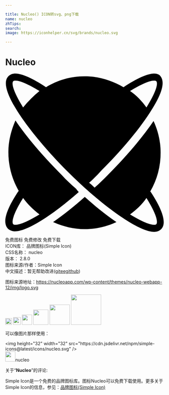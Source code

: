 ```yaml
---

title: Nucleo() ICON转svg、png下载
name: nucleo
zhTips: 
search: 
image: https://iconhelper.cn/svg/brands/nucleo.svg

---
```


# Nucleo  <small style="font-size: 60%;font-weight: 100"></small>

<div id="svg" class="svg-wrap">
<svg role="img" viewBox="0 0 24 24" xmlns="http://www.w3.org/2000/svg"><title>Nucleo icon</title><path d="M7.247 22.499c1.488.661 3.058 1.075 4.794 1.075 1.736 0 3.39-.414 4.795-1.075-1.57-1.075-3.224-2.397-4.795-3.803-1.57 1.406-3.224 2.728-4.794 3.803zm14.715-4.63A11.75 11.75 0 0 0 23.532 12c0-1.736-.413-3.39-1.074-4.795-1.736 2.563-4.216 5.456-7.027 8.267-.579.579-1.24 1.24-1.902 1.819-.248-.248-.496-.496-.826-.744a20.637 20.637 0 0 0 1.901-1.902c3.059-3.058 5.622-6.117 7.275-8.68 1.901-2.893 2.397-4.712 1.57-5.621-.082-.166-.495-.331-.909-.331-.992 0-2.645.744-4.63 2.067-1.735-.992-3.72-1.654-5.869-1.654-2.15 0-4.133.579-5.87 1.654C4.189.757 2.535.013 1.543.013 1.046.013.716.178.468.426-1.516 2.41 4.684 10.1 9.313 14.728c5.456 5.456 10.913 9.259 13.227 9.259.496 0 .827-.165 1.075-.413.827-.827.33-2.728-1.57-5.622l-.083-.083zm.578-16.781c.083 0 .248 0 .331.082.248.248.165 1.323-1.488 3.968-.661-.909-1.488-1.818-2.48-2.48 1.653-.992 2.893-1.57 3.637-1.57zM2.7 5.138C1.294 2.906.88 1.501 1.212 1.17c.082-.082.248-.082.33-.082.744 0 1.984.578 3.638 1.57a17.58 17.58 0 0 0-2.48 2.48zM22.87 22.83c-.083.082-.248.082-.33.082-.745 0-1.985-.578-3.638-1.57.91-.662 1.819-1.488 2.48-2.48 1.653 2.645 1.736 3.72 1.488 3.968zm-12.152-5.374c-.744-.661-1.488-1.323-2.15-2.067-2.728-2.728-5.373-5.786-7.027-8.266C.881 8.61.468 10.264.468 11.917c0 2.15.578 4.134 1.57 5.87l-.082.082C.054 20.763-.442 22.582.385 23.491c.248.248.661.413 1.075.413 1.818 0 5.539-2.314 9.672-5.952a3.13 3.13 0 0 1-.413-.496zm-9.177 5.456c-.082 0-.248 0-.33-.082-.248-.248-.166-1.323 1.488-3.968.661.909 1.488 1.736 2.48 2.48-1.654.992-2.894 1.57-3.638 1.57z"/></svg>
</div>
<detail full-name='nucleo'></detail>

<div class="detail-page">
<p>
<span><span class="badge-success badge">免费图标</span> <span class="badge-success badge">免费修改</span>  <span class="badge-success badge">免费下载</span> </span>
<br/>
<span>
ICON库：
<span class="badge-secondary badge">品牌图标(Simple Icon)</span> 
</span>
<br/>
<span>
CSS名称：
<span class="badge-secondary badge">nucleo</span> 
</span>

<br/>
<span>
版本：
<span class="badge-secondary badge">2.8.0</span> 
</span>
<br/>
<span>图标来源/作者：<span class="badge-light badge">Simple Icon</span></span> 
<br/>
<span class="zh-detail">中文描述：暂无<span class="help-link"><span>帮助改进</span>(<a href="https://gitee.com/liuwave/icon-helper/edit/master/json/brands/nucleo.json" target="_blank" rel="noopener noreferrer">gitee</a><a href="https://github.com/liuwave/icon-helper/edit/master/json/brands/nucleo.json" target="_blank" rel="noopener noreferrer">github</a></span>)</span><br/>
</p>
</div><div class="description description alert alert-light"><p>图标来源地址：<a href="https://nucleoapp.com/wp-content/themes/nucleo-webapp-12/img/logo.svg" target="_blank" rel="noopener noreferrer">https://nucleoapp.com/wp-content/themes/nucleo-webapp-12/img/logo.svg</a></p></div>
<div class="alert alert-dark">
<img height="21" width="21" src="https://cdn.jsdelivr.net/npm/simple-icons@latest/icons/nucleo.svg" />
<img height="24" width="24" src="https://cdn.jsdelivr.net/npm/simple-icons@latest/icons/nucleo.svg" />
<img height="32" width="32" src="https://cdn.jsdelivr.net/npm/simple-icons@latest/icons/nucleo.svg" />
<img height="48" width="48" src="https://cdn.jsdelivr.net/npm/simple-icons@latest/icons/nucleo.svg" />
<img height="64" width="64" src="https://cdn.jsdelivr.net/npm/simple-icons@latest/icons/nucleo.svg" />
<img height="96" width="96" src="https://cdn.jsdelivr.net/npm/simple-icons@latest/icons/nucleo.svg" />

</div>
<div>
  <p>可以像图片那样使用：    
  </p>
  <div class="alert alert-primary" style="font-size: 14px">
    &lt;img height="32" width="32" src="https://cdn.jsdelivr.net/npm/simple-icons@latest/icons/nucleo.svg" /&gt;
    <copy-btn content='<img height="32" width="32" src="https://cdn.jsdelivr.net/npm/simple-icons@latest/icons/nucleo.svg" />'></copy-btn>
  </div>
  <div class="alert alert-secondary">
    <img height="32" width="32" src="https://cdn.jsdelivr.net/npm/simple-icons@latest/icons/nucleo.svg" />nucleo
    <copy-btn content="nucleo" btn-title="复制图标名称"></copy-btn>
  </div>
</div>
<div class="icon-detail__container">
<p>关于“<b>Nucleo</b>”的评论:</p>
</div>
<Vssue title="关于“Nucleo”的评论" />
<div><p>Simple Icon是一个免费的品牌图标库。图标Nucleo可以免费下载使用。更多关于  Simple Icon的信息，参见：<a target="_blank" href="https://iconhelper.cn/brands.html">品牌图标(Simple Icon)</a>
</p></div>
